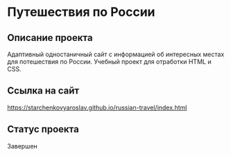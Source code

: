 # Путешествия по России

## Описание проекта

Адаптивный одностаничный сайт с информацией об интересных местах для потешествия по России.
Учебный проект для отработки HTML и CSS.

## Ссылка на сайт

https://starchenkovyaroslav.github.io/russian-travel/index.html

## Статус проекта

Завершен
